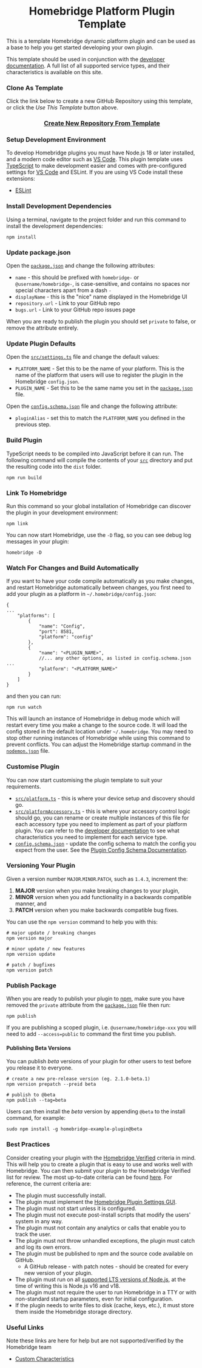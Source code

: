 
<span align="center">

# Homebridge Platform Plugin Template

</span>

This is a template Homebridge dynamic platform plugin and can be used as a base to help you get started developing your own plugin.

This template should be used in conjunction with the [developer documentation](https://developers.homebridge.io/). A full list of all supported service types, and their characteristics is available on this site.

### Clone As Template

Click the link below to create a new GitHub Repository using this template, or click the *Use This Template* button above.

<span align="center">

### [Create New Repository From Template](https://github.com/homebridge/homebridge-plugin-template/generate)

</span>

### Setup Development Environment

To develop Homebridge plugins you must have Node.js 18 or later installed, and a modern code editor such as [VS Code](https://code.visualstudio.com/). This plugin template uses [TypeScript](https://www.typescriptlang.org/) to make development easier and comes with pre-configured settings for [VS Code](https://code.visualstudio.com/) and ESLint. If you are using VS Code install these extensions:

- [ESLint](https://marketplace.visualstudio.com/items?itemName=dbaeumer.vscode-eslint)

### Install Development Dependencies

Using a terminal, navigate to the project folder and run this command to install the development dependencies:

```shell
npm install
```

### Update package.json

Open the [`package.json`](./package.json) and change the following attributes:

- `name` - this should be prefixed with `homebridge-` or `@username/homebridge-`, is case-sensitive, and contains no spaces nor special characters apart from a dash `-`
- `displayName` - this is the "nice" name displayed in the Homebridge UI
- `repository.url` - Link to your GitHub repo
- `bugs.url` - Link to your GitHub repo issues page

When you are ready to publish the plugin you should set `private` to false, or remove the attribute entirely.

### Update Plugin Defaults

Open the [`src/settings.ts`](./src/settings.ts) file and change the default values:

- `PLATFORM_NAME` - Set this to be the name of your platform. This is the name of the platform that users will use to register the plugin in the Homebridge `config.json`.
- `PLUGIN_NAME` - Set this to be the same name you set in the [`package.json`](./package.json) file. 

Open the [`config.schema.json`](./config.schema.json) file and change the following attribute:

- `pluginAlias` - set this to match the `PLATFORM_NAME` you defined in the previous step.

### Build Plugin

TypeScript needs to be compiled into JavaScript before it can run. The following command will compile the contents of your [`src`](./src) directory and put the resulting code into the `dist` folder.

```shell
npm run build
```

### Link To Homebridge

Run this command so your global installation of Homebridge can discover the plugin in your development environment:

```shell
npm link
```

You can now start Homebridge, use the `-D` flag, so you can see debug log messages in your plugin:

```shell
homebridge -D
```

### Watch For Changes and Build Automatically

If you want to have your code compile automatically as you make changes, and restart Homebridge automatically between changes, you first need to add your plugin as a platform in `~/.homebridge/config.json`:
```
{
...
    "platforms": [
        {
            "name": "Config",
            "port": 8581,
            "platform": "config"
        },
        {
            "name": "<PLUGIN_NAME>",
            //... any other options, as listed in config.schema.json ...
            "platform": "<PLATFORM_NAME>"
        }
    ]
}
```

and then you can run:

```shell
npm run watch
```

This will launch an instance of Homebridge in debug mode which will restart every time you make a change to the source code. It will load the config stored in the default location under `~/.homebridge`. You may need to stop other running instances of Homebridge while using this command to prevent conflicts. You can adjust the Homebridge startup command in the [`nodemon.json`](./nodemon.json) file.

### Customise Plugin

You can now start customising the plugin template to suit your requirements.

- [`src/platform.ts`](./src/platform.ts) - this is where your device setup and discovery should go.
- [`src/platformAccessory.ts`](./src/platformAccessory.ts) - this is where your accessory control logic should go, you can rename or create multiple instances of this file for each accessory type you need to implement as part of your platform plugin. You can refer to the [developer documentation](https://developers.homebridge.io/) to see what characteristics you need to implement for each service type.
- [`config.schema.json`](./config.schema.json) - update the config schema to match the config you expect from the user. See the [Plugin Config Schema Documentation](https://developers.homebridge.io/#/config-schema).

### Versioning Your Plugin

Given a version number `MAJOR`.`MINOR`.`PATCH`, such as `1.4.3`, increment the:

1. **MAJOR** version when you make breaking changes to your plugin,
2. **MINOR** version when you add functionality in a backwards compatible manner, and
3. **PATCH** version when you make backwards compatible bug fixes.

You can use the `npm version` command to help you with this:

```shell
# major update / breaking changes
npm version major

# minor update / new features
npm version update

# patch / bugfixes
npm version patch
```

### Publish Package

When you are ready to publish your plugin to [npm](https://www.npmjs.com/), make sure you have removed the `private` attribute from the [`package.json`](./package.json) file then run:

```shell
npm publish
```

If you are publishing a scoped plugin, i.e. `@username/homebridge-xxx` you will need to add `--access=public` to command the first time you publish.

#### Publishing Beta Versions

You can publish *beta* versions of your plugin for other users to test before you release it to everyone.

```shell
# create a new pre-release version (eg. 2.1.0-beta.1)
npm version prepatch --preid beta

# publish to @beta
npm publish --tag=beta
```

Users can then install the  *beta* version by appending `@beta` to the install command, for example:

```shell
sudo npm install -g homebridge-example-plugin@beta
```

### Best Practices
Consider creating your plugin with the [Homebridge Verified](https://github.com/homebridge/verified) criteria in mind. This will help you to create a plugin that is easy to use and works well with Homebridge.
You can then submit your plugin to the Homebridge Verified list for review.
The most up-to-date criteria can be found [here](https://github.com/homebridge/verified#requirements).
For reference, the current criteria are:

- The plugin must successfully install.
- The plugin must implement the [Homebridge Plugin Settings GUI](https://github.com/oznu/homebridge-config-ui-x/wiki/Developers:-Plugin-Settings-GUI).
- The plugin must not start unless it is configured.
- The plugin must not execute post-install scripts that modify the users' system in any way.
- The plugin must not contain any analytics or calls that enable you to track the user.
- The plugin must not throw unhandled exceptions, the plugin must catch and log its own errors.
- The plugin must be published to npm and the source code available on GitHub.
  - A GitHub release - with patch notes - should be created for every new version of your plugin.
- The plugin must run on all [supported LTS versions of Node.js](https://github.com/homebridge/homebridge/wiki/How-To-Update-Node.js), at the time of writing this is Node.js v16 and v18.
- The plugin must not require the user to run Homebridge in a TTY or with non-standard startup parameters, even for initial configuration.
- If the plugin needs to write files to disk (cache, keys, etc.), it must store them inside the Homebridge storage directory.

### Useful Links
Note these links are here for help but are not supported/verified by the Homebridge team
- [Custom Characteristics](https://github.com/homebridge/homebridge-plugin-template/issues/20)
